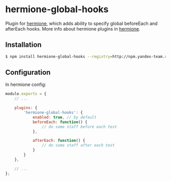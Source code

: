 # hermione-global-hooks

Plugin for [hermione](https://github.com/gemini-testing/hermione), which adds ability to specify global beforeEach and afterEach hooks.
More info about hermione plugins in [hermione](https://github.com/gemini-testing/hermione#plugins).

## Installation

```bash
$ npm install hermione-global-hooks --registry=http://npm.yandex-team.ru
```

## Configuration

In hermione config:

```js
module.exports = {
    // ...

    plugins: {
        'hermione-global-hooks': {
            enabled: true, // by default
            beforeEach: function() {
                // do some staff before each test
            },

            afterEach: function() {
                // do some staff after each test
            }
        }
    },

    // ...
};
```
